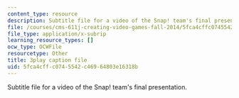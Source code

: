 ```yaml
---
content_type: resource
description: Subtitle file for a video of the Snap! team's final presentation.
file: /courses/cms-611j-creating-video-games-fall-2014/5fca4cffc0745542c46964803e16318b_sKolTx6sxUo.srt
file_type: application/x-subrip
learning_resource_types: []
ocw_type: OCWFile
resourcetype: Other
title: 3play caption file
uid: 5fca4cff-c074-5542-c469-64803e16318b
---
```

Subtitle file for a video of the Snap! team's final presentation.

